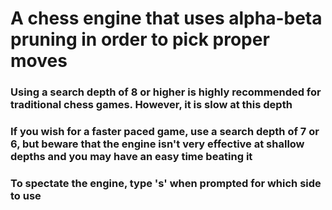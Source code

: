 # A chess engine that uses alpha-beta pruning in order to pick proper moves
### Using a search depth of 8 or higher is highly recommended for traditional chess games. However, it is slow at this depth
### If you wish for a faster paced game, use a search depth of 7 or 6, but beware that the engine isn't very effective at shallow depths and you may have an easy time beating it
### To spectate the engine, type 's' when prompted for which side to use
